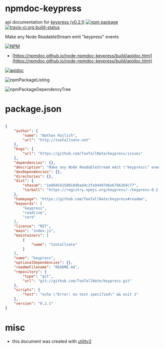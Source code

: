 # npmdoc-keypress

api documentation for  [keypress (v0.2.1)](https://github.com/TooTallNate/keypress#readme)  [![npm package](https://img.shields.io/npm/v/npmdoc-keypress.svg?style=flat-square)](https://www.npmjs.org/package/npmdoc-keypress) [![travis-ci.org build-status](https://api.travis-ci.org/npmdoc/node-npmdoc-keypress.svg)](https://travis-ci.org/npmdoc/node-npmdoc-keypress)

Make any Node ReadableStream emit "keypress" events

[![NPM](https://nodei.co/npm/keypress.png?downloads=true&downloadRank=true&stars=true)](https://www.npmjs.com/package/keypress)

- [https://npmdoc.github.io/node-npmdoc-keypress/build/apidoc.html](https://npmdoc.github.io/node-npmdoc-keypress/build/apidoc.html)

[![apidoc](https://npmdoc.github.io/node-npmdoc-keypress/build/screenCapture.buildCi.browser.%252Ftmp%252Fbuild%252Fapidoc.html.png)](https://npmdoc.github.io/node-npmdoc-keypress/build/apidoc.html)

![npmPackageListing](https://npmdoc.github.io/node-npmdoc-keypress/build/screenCapture.npmPackageListing.svg)

![npmPackageDependencyTree](https://npmdoc.github.io/node-npmdoc-keypress/build/screenCapture.npmPackageDependencyTree.svg)



# package.json

```json

{
    "author": {
        "name": "Nathan Rajlich",
        "url": "http://tootallnate.net"
    },
    "bugs": {
        "url": "https://github.com/TooTallNate/keypress/issues"
    },
    "dependencies": {},
    "description": "Make any Node ReadableStream emit \"keypress\" events",
    "devDependencies": {},
    "directories": {},
    "dist": {
        "shasum": "1e80454250018dbad4c3fe94497d6e67b6269c77",
        "tarball": "https://registry.npmjs.org/keypress/-/keypress-0.2.1.tgz"
    },
    "homepage": "https://github.com/TooTallNate/keypress#readme",
    "keywords": [
        "keypress",
        "readline",
        "core"
    ],
    "license": "MIT",
    "main": "index.js",
    "maintainers": [
        {
            "name": "tootallnate"
        }
    ],
    "name": "keypress",
    "optionalDependencies": {},
    "readmeFilename": "README.md",
    "repository": {
        "type": "git",
        "url": "git://github.com/TooTallNate/keypress.git"
    },
    "scripts": {
        "test": "echo \"Error: no test specified\" && exit 1"
    },
    "version": "0.2.1"
}
```



# misc
- this document was created with [utility2](https://github.com/kaizhu256/node-utility2)
